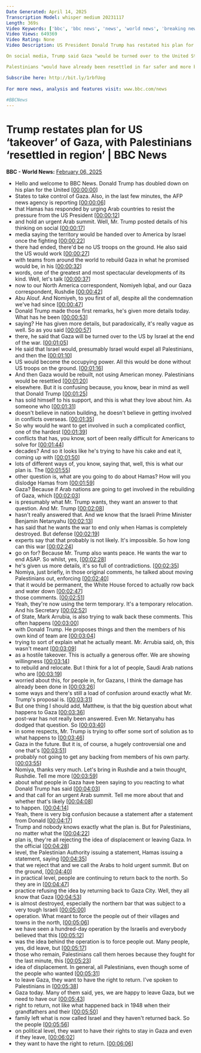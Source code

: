 ```yaml
---
Date Generated: April 14, 2025
Transcription Model: whisper medium 20231117
Length: 369s
Video Keywords: ['bbc', 'bbc news', 'news', 'world news', 'breaking news', 'us news', 'world', 'america', 'usa', 'usa news', 'india news']
Video Views: 649369
Video Rating: None
Video Description: US President Donald Trump has restated his plan for a US “takeover” of the Gaza Strip, after his idea was rejected by Palestinians and leaders around the world on Wednesday.

On social media, Trump said Gaza "would be turned over to the United States by Israel at the conclusion of fighting".

Palestinians "would have already been resettled in far safer and more beautiful communities, with new and modern homes, in the region," he added.

Subscribe here: http://bit.ly/1rbfUog
 
For more news, analysis and features visit: www.bbc.com/news
 
#BBCNews
---
```


# Trump restates plan for US ‘takeover’ of Gaza, with Palestinians ‘resettled in region’ | BBC News
**BBC - World News:** [February 06, 2025](https://www.youtube.com/watch?v=kQPrKOFdIvI)
*  Hello and welcome to BBC News. Donald Trump has doubled down on his plan for the United [[00:00:00](https://www.youtube.com/watch?v=kQPrKOFdIvI&t=0.0s)]
*  States to take control of Gaza. Also, in the last few minutes, the AFP news agency is reporting [[00:00:06](https://www.youtube.com/watch?v=kQPrKOFdIvI&t=6.16s)]
*  that Hamas has responded by urging Arab countries to resist the pressure from the US President [[00:00:12](https://www.youtube.com/watch?v=kQPrKOFdIvI&t=12.120000000000001s)]
*  and hold an urgent Arab summit. Well, Mr. Trump posted details of his thinking on social [[00:00:17](https://www.youtube.com/watch?v=kQPrKOFdIvI&t=17.96s)]
*  media saying the territory would be handed over to America by Israel once the fighting [[00:00:22](https://www.youtube.com/watch?v=kQPrKOFdIvI&t=22.76s)]
*  there had ended, there'd be no US troops on the ground. He also said the US would work [[00:00:27](https://www.youtube.com/watch?v=kQPrKOFdIvI&t=27.48s)]
*  with teams from around the world to rebuild Gaza in what he promised would be, in his [[00:00:32](https://www.youtube.com/watch?v=kQPrKOFdIvI&t=32.64s)]
*  words, one of the greatest and most spectacular developments of its kind. Well, let's talk [[00:00:37](https://www.youtube.com/watch?v=kQPrKOFdIvI&t=37.2s)]
*  now to our North America correspondent, Nomiyeh Iqbal, and our Gaza correspondent, Rushdie [[00:00:42](https://www.youtube.com/watch?v=kQPrKOFdIvI&t=42.84s)]
*  Abu Alouf. And Nomiyeh, to you first of all, despite all the condemnation we've had since [[00:00:47](https://www.youtube.com/watch?v=kQPrKOFdIvI&t=47.0s)]
*  Donald Trump made those first remarks, he's given more details today. What has he been [[00:00:53](https://www.youtube.com/watch?v=kQPrKOFdIvI&t=53.16s)]
*  saying? He has given more details, but paradoxically, it's really vague as well. So as you said [[00:00:57](https://www.youtube.com/watch?v=kQPrKOFdIvI&t=57.72s)]
*  there, he said that Gaza will be turned over to the US by Israel at the end of the war. [[00:01:05](https://www.youtube.com/watch?v=kQPrKOFdIvI&t=65.67999999999999s)]
*  He said that Israel would, presumably Israel would expel all Palestinians, and then the [[00:01:10](https://www.youtube.com/watch?v=kQPrKOFdIvI&t=70.75999999999999s)]
*  US would become the occupying power. All this would be done without US troops on the ground. [[00:01:16](https://www.youtube.com/watch?v=kQPrKOFdIvI&t=76.16s)]
*  And then Gaza would be rebuilt, not using American money. Palestinians would be resettled [[00:01:20](https://www.youtube.com/watch?v=kQPrKOFdIvI&t=80.6s)]
*  elsewhere. But it is confusing because, you know, bear in mind as well that Donald Trump [[00:01:25](https://www.youtube.com/watch?v=kQPrKOFdIvI&t=85.88s)]
*  has sold himself to his support, and this is what they love about him. As someone who [[00:01:31](https://www.youtube.com/watch?v=kQPrKOFdIvI&t=91.36s)]
*  doesn't believe in nation building, he doesn't believe in getting involved in conflicts overseas. [[00:01:35](https://www.youtube.com/watch?v=kQPrKOFdIvI&t=95.0s)]
*  So why would he want to get involved in such a complicated conflict, one of the hardest [[00:01:39](https://www.youtube.com/watch?v=kQPrKOFdIvI&t=99.6s)]
*  conflicts that has, you know, sort of been really difficult for Americans to solve for [[00:01:44](https://www.youtube.com/watch?v=kQPrKOFdIvI&t=104.68s)]
*  decades? And so it looks like he's trying to have his cake and eat it, coming up with [[00:01:50](https://www.youtube.com/watch?v=kQPrKOFdIvI&t=110.76s)]
*  lots of different ways of, you know, saying that, well, this is what our plan is. The [[00:01:55](https://www.youtube.com/watch?v=kQPrKOFdIvI&t=115.08000000000001s)]
*  other question is, what are you going to do about Hamas? How will you dislodge Hamas from [[00:01:59](https://www.youtube.com/watch?v=kQPrKOFdIvI&t=119.56s)]
*  Gaza? Because if Arab nations are going to get involved in the rebuilding of Gaza, which [[00:02:03](https://www.youtube.com/watch?v=kQPrKOFdIvI&t=123.84s)]
*  is presumably what Mr. Trump wants, they want an answer to that question. And Mr. Trump [[00:02:08](https://www.youtube.com/watch?v=kQPrKOFdIvI&t=128.52s)]
*  hasn't really answered that. And we know that the Israeli Prime Minister Benjamin Netanyahu [[00:02:13](https://www.youtube.com/watch?v=kQPrKOFdIvI&t=133.72s)]
*  has said that he wants the war to end only when Hamas is completely destroyed. But defense [[00:02:19](https://www.youtube.com/watch?v=kQPrKOFdIvI&t=139.16s)]
*  experts say that that probably is not likely. It's impossible. So how long can this war [[00:02:24](https://www.youtube.com/watch?v=kQPrKOFdIvI&t=144.04s)]
*  go on for? Because Mr. Trump also wants peace. He wants the war to end ASAP. So whilst, yes, [[00:02:28](https://www.youtube.com/watch?v=kQPrKOFdIvI&t=148.8s)]
*  he's given us more details, it's so full of contradictions. [[00:02:35](https://www.youtube.com/watch?v=kQPrKOFdIvI&t=155.84s)]
*  Nomiya, just briefly, in those original comments, he talked about moving Palestinians out, enforcing [[00:02:40](https://www.youtube.com/watch?v=kQPrKOFdIvI&t=160.28s)]
*  that it would be permanent, the White House forced to actually row back and water down [[00:02:47](https://www.youtube.com/watch?v=kQPrKOFdIvI&t=167.07999999999998s)]
*  those comments. [[00:02:51](https://www.youtube.com/watch?v=kQPrKOFdIvI&t=171.84s)]
*  Yeah, they're now using the term temporary. It's a temporary relocation. And his Secretary [[00:02:52](https://www.youtube.com/watch?v=kQPrKOFdIvI&t=172.84s)]
*  of State, Mark Arrubia, is also trying to walk back these comments. This often happens [[00:03:00](https://www.youtube.com/watch?v=kQPrKOFdIvI&t=180.35999999999999s)]
*  with Donald Trump. He proposes things and then the members of his own kind of team are [[00:03:04](https://www.youtube.com/watch?v=kQPrKOFdIvI&t=184.52s)]
*  trying to sort of explain what he actually meant. Mr. Arrubia said, oh, this wasn't meant [[00:03:09](https://www.youtube.com/watch?v=kQPrKOFdIvI&t=189.20000000000002s)]
*  as a hostile takeover. This is actually a generous offer. We are showing willingness [[00:03:14](https://www.youtube.com/watch?v=kQPrKOFdIvI&t=194.48000000000002s)]
*  to rebuild and relocate. But I think for a lot of people, Saudi Arab nations who are [[00:03:19](https://www.youtube.com/watch?v=kQPrKOFdIvI&t=199.6s)]
*  worried about this, for people in, for Gazans, I think the damage has already been done in [[00:03:26](https://www.youtube.com/watch?v=kQPrKOFdIvI&t=206.52s)]
*  some ways and there's still a load of confusion around exactly what Mr. Trump's proposal is. [[00:03:31](https://www.youtube.com/watch?v=kQPrKOFdIvI&t=211.67999999999998s)]
*  But one thing I should add, Matthew, is that the big question about what happens to Gaza [[00:03:36](https://www.youtube.com/watch?v=kQPrKOFdIvI&t=216.2s)]
*  post-war has not really been answered. Even Mr. Netanyahu has dodged that question. So [[00:03:40](https://www.youtube.com/watch?v=kQPrKOFdIvI&t=220.35999999999999s)]
*  in some respects, Mr. Trump is trying to offer some sort of solution as to what happens to [[00:03:46](https://www.youtube.com/watch?v=kQPrKOFdIvI&t=226.32s)]
*  Gaza in the future. But it is, of course, a hugely controversial one and one that's [[00:03:51](https://www.youtube.com/watch?v=kQPrKOFdIvI&t=231.07999999999998s)]
*  probably not going to get any backing from members of his own party. [[00:03:55](https://www.youtube.com/watch?v=kQPrKOFdIvI&t=235.44s)]
*  Nomiya, thanks very much. Let's bring in Rushdie and a twin thought, Rushdie. Tell me more [[00:03:59](https://www.youtube.com/watch?v=kQPrKOFdIvI&t=239.20000000000002s)]
*  about what people in Gaza have been saying to you reacting to what Donald Trump has said [[00:04:03](https://www.youtube.com/watch?v=kQPrKOFdIvI&t=243.8s)]
*  and that call for an urgent Arab summit. Tell me more about that and whether that's likely [[00:04:08](https://www.youtube.com/watch?v=kQPrKOFdIvI&t=248.6s)]
*  to happen. [[00:04:14](https://www.youtube.com/watch?v=kQPrKOFdIvI&t=254.16s)]
*  Yeah, there is very big confusion because a statement after a statement from Donald [[00:04:17](https://www.youtube.com/watch?v=kQPrKOFdIvI&t=257.96s)]
*  Trump and nobody knows exactly what the plan is. But for Palestinians, no matter what the [[00:04:22](https://www.youtube.com/watch?v=kQPrKOFdIvI&t=262.64s)]
*  plan is, they're all rejecting the idea of displacement or leaving Gaza. In the official [[00:04:28](https://www.youtube.com/watch?v=kQPrKOFdIvI&t=268.68s)]
*  level, the Palestinian Authority issuing a statement, Hamas issuing a statement, saying [[00:04:35](https://www.youtube.com/watch?v=kQPrKOFdIvI&t=275.32s)]
*  that we reject that and we call the Arabs to hold urgent summit. But on the ground, [[00:04:40](https://www.youtube.com/watch?v=kQPrKOFdIvI&t=280.84000000000003s)]
*  in practical level, people are continuing to return back to the north. So they are in [[00:04:47](https://www.youtube.com/watch?v=kQPrKOFdIvI&t=287.8s)]
*  practice refusing the idea by returning back to Gaza City. Well, they all know that Gaza [[00:04:53](https://www.youtube.com/watch?v=kQPrKOFdIvI&t=293.16s)]
*  is almost destroyed, especially the northern bar that was subject to a very tough Israeli [[00:05:00](https://www.youtube.com/watch?v=kQPrKOFdIvI&t=300.32s)]
*  operation. What meant to force the people out of their villages and towns in the north, [[00:05:06](https://www.youtube.com/watch?v=kQPrKOFdIvI&t=306.0s)]
*  we have seen a hundred-day operation by the Israelis and everybody believed that this [[00:05:12](https://www.youtube.com/watch?v=kQPrKOFdIvI&t=312.92s)]
*  was the idea behind the operation is to force people out. Many people, yes, did leave, but [[00:05:17](https://www.youtube.com/watch?v=kQPrKOFdIvI&t=317.15999999999997s)]
*  those who remain, Palestinians call them heroes because they fought for the last minute, this [[00:05:23](https://www.youtube.com/watch?v=kQPrKOFdIvI&t=323.56s)]
*  idea of displacement. In general, all Palestinians, even though some of the people who wanted [[00:05:31](https://www.youtube.com/watch?v=kQPrKOFdIvI&t=331.68s)]
*  to leave Gaza, they want to have the right to return. I've spoken to Palestinians in [[00:05:38](https://www.youtube.com/watch?v=kQPrKOFdIvI&t=338.4s)]
*  Gaza today. Many of them said, yes, we are happy to leave Gaza, but we need to have our [[00:05:43](https://www.youtube.com/watch?v=kQPrKOFdIvI&t=343.91999999999996s)]
*  right to return, not like what happened back in 1948 when their grandfathers and their [[00:05:50](https://www.youtube.com/watch?v=kQPrKOFdIvI&t=350.32s)]
*  family left what is now called Israel and they haven't returned back. So the people [[00:05:56](https://www.youtube.com/watch?v=kQPrKOFdIvI&t=356.84s)]
*  on political level, they want to have their rights to stay in Gaza and even if they leave, [[00:06:02](https://www.youtube.com/watch?v=kQPrKOFdIvI&t=362.12s)]
*  they want to have the right to return. [[00:06:06](https://www.youtube.com/watch?v=kQPrKOFdIvI&t=366.79999999999995s)]
